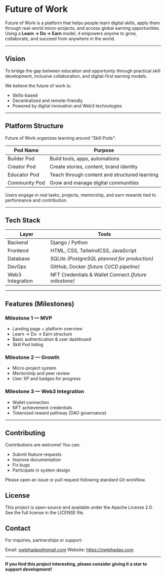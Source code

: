 # Future of Work

Future of Work is a platform that helps people learn digital skills, apply them through real-world micro-projects, and access global earning opportunities. Using a **Learn → Do → Earn** model, it empowers anyone to grow, collaborate, and succeed from anywhere in the world.

---

## Vision

To bridge the gap between education and opportunity through practical skill development, inclusive collaboration, and digital-first earning models.

We believe the future of work is:
- Skills-based
- Decentralized and remote-friendly
- Powered by digital innovation and Web3 technologies

---

## Platform Structure

Future of Work organizes learning around “Skill Pods”:

| Pod Name      | Purpose |
|--------------|---------|
| Builder Pod  | Build tools, apps, automations |
| Creator Pod  | Create stories, content, brand identity |
| Educator Pod | Teach through content and structured learning |
| Community Pod | Grow and manage digital communities |

Users engage in real tasks, projects, mentorship, and earn rewards tied to performance and contribution.

---

## Tech Stack

| Layer | Tools |
|------|------|
| Backend | Django / Python |
| Frontend | HTML, CSS, TailwindCSS, JavaScript|
| Database | SQLite *(PostgreSQL planned for production)* |
| DevOps | GitHub, Docker *(future CI/CD pipeline)* |
| Web3 Integration | NFT Credentials & Wallet Connect *(future milestone)* |

---

## Features (Milestones)

### Milestone 1 — MVP
- Landing page + platform overview
- Learn → Do → Earn structure
- Basic authentication & user dashboard
- Skill Pod listing

### Milestone 2 — Growth
- Micro-project system
- Mentorship and peer review
- User XP and badges for progress

### Milestone 3 — Web3 Integration
- Wallet connection
- NFT achievement credentials
- Tokenized reward pathway (DAO governance)

---

## Contributing

Contributions are welcome!
You can:
- Submit feature requests
- Improve documentation
- Fix bugs
- Participate in system design

Please open an issue or pull request following standard Git workflow.

## License

This project is open-source and available under the Apache License 2.0.
See the full license in the LICENSE file.

## Contact

For inquiries, partnerships or support:

Email: owlphadao@gmail.com
Website: https://owlphadao.com

---

**If you find this project interesting, please consider giving it a star to support development!**
